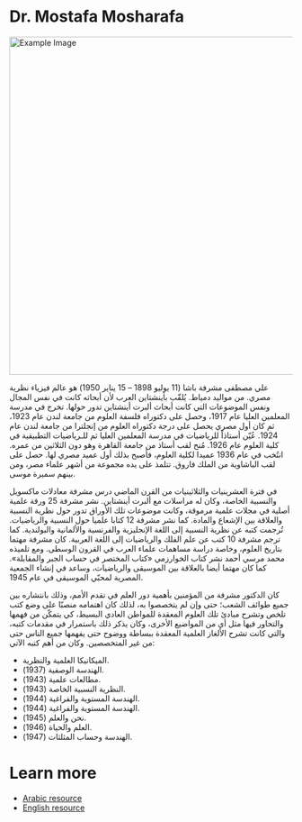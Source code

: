 # Dr. Mostafa Mosharafa

<img src="https://upload.wikimedia.org/wikipedia/commons/7/70/Ali_Mosharrafa_1.jpg" alt="Example Image" style="width:600px;"/>


<p>علي مصطفى مشرفة باشا (11 يوليو 1898 – 15 يناير 1950) هو عالم فيزياء نظرية مصري. من مواليد دمياط. يُلقّب بأينشتاين العرب لأن أبحاثه كانت في نفس المجال ونفس الموضوعات التي كانت أبحاث ألبرت أينشتاين تدور حولها. تخرج في مدرسة المعلمين العليا عام 1917، وحصل على دكتوراه فلسفة العلوم من جامعة لندن عام 1923، ثم كان أول مصري يحصل على درجة دكتوراه العلوم من إنجلترا من جامعة لندن عام 1924. عُيّن أستاذاً للرياضيات في مدرسة المعلمين العليا ثم للـرياضيات التطبيقية في كلية العلوم عام 1926. مُنح لقب أستاذ من جامعة القاهرة وهو دون الثلاثين من عمره. انتُخب في عام 1936 عميدا لكلية العلوم، فأصبح بذلك أول عميد مصري لها. حصل على لقب الباشاوية من الملك فاروق. تتلمذ على يده مجموعة من أشهر علماء مصر، ومن بينهم سميرة موسى.  </p>

<p>في فترة العشرينيات والثلاثينيات من القرن الماضي درس مشرفة معادلات ماكسويل والنسبية الخاصة، وكان له مراسلات مع ألبرت أينشتاين. نشر مشرفة 25 ورقة علمية أصلية في مجلات علمية مرموقة، وكانت موضوعات تلك الأوراق تدور حول نظرية النسبية والعلاقة بين الإشعاع والمادة. كما نشر مشرفة 12 كتابا علميا حول النسبية والرياضيات. تُرجمت كتبه عن نظرية النسبية إلى اللغة الإنجليزية والفرنسية والألمانية والبولندية. كما ترجم مشرفة 10 كتب عن علم الفلك والرياضيات إلى اللغة العربية. كان مشرفة مهتما بتاريخ العلوم، وخاصة دراسة مساهمات علماء العرب في القرون الوسطى. ومع تلميذه محمد مرسي أحمد نشر كتاب الخوارزمي «كتاب المختصر في حساب الجبر والمقابلة». كما كان مهتما أيضا بالعلاقة بين الموسيقى والرياضيات، وساعد في إنشاء الجمعية المصرية لمحبّي الموسيقى في عام 1945. </p>

<p>كان الدكتور مشرفة من المؤمنين بأهمية دور العلم في تقدم الأمم، وذلك بانتشاره بين جميع طوائف الشعب؛ حتى وإن لم يتخصصوا به، لذلك كان اهتمامه منصبّا على وضع كتب تلخص وتشرح مبادئ تلك العلوم المعقدة للمواطن العادي البسيط، كي يتمكّن من فهمها والتحاور فيها مثل أي من المواضيع الأخرى، وكان يذكر ذلك باستمرار في مقدمات كتبه، والتي كانت تشرح الألغاز العلمية المعقدة ببساطة ووضوح حتى يفهمها جميع الناس حتى من غير المتخصصين. وكان من أهم كتبه الآتي: 

- الميكانيكا العلمية والنظرية.
- الهندسة الوصفية (1937).
- مطالعات علمية (1943).
- النظرية النسبية الخاصة (1943).
- الهندسة المستوية والفراغية (1944).
- الهندسة المستوية والفراغية (1944).
- نحن والعلم (1945).
- العلم والحياة (1946).
- الهندسة وحساب المثلثات (1947).
 </p>

# Learn more
- [Arabic resource](https://ar.wikipedia.org/wiki/%D8%B9%D9%84%D9%8A_%D9%85%D8%B5%D8%B7%D9%81%D9%89_%D9%85%D8%B4%D8%B1%D9%81%D8%A9)
- [English resource](https://en.wikipedia.org/wiki/Ali_Moustafa_Mosharafa)